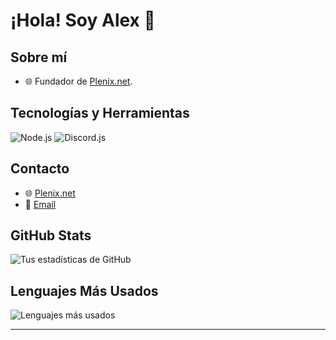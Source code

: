 # ¡Hola! Soy Alex 👋

## Sobre mí
- 🌐 Fundador de [Plenix.net](https://plenix.net).

## Tecnologías y Herramientas
![Node.js](https://img.shields.io/badge/Node.js-339933?style=flat&logo=node.js&logoColor=white)
![Discord.js](https://img.shields.io/badge/Discord.js-7289DA?style=flat&logo=discord&logoColor=white)


## Contacto
- 🌐 [Plenix.net](https://plenix.net)
- 📧 [Email](mailto:alex@plenix.net)

## GitHub Stats
![Tus estadísticas de GitHub](https://github-readme-stats.vercel.app/api?username=alexasecas&show_icons=true&theme=radical)

## Lenguajes Más Usados
![Lenguajes más usados](https://github-readme-stats.vercel.app/api/top-langs/?username=alexasecas&layout=compact&theme=radical)

---

